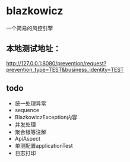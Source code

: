 # blazkowicz

一个简易的风控引擎

## 本地测试地址：

http://127.0.0.1:8080/prevention/request?prevention_type=TEST&business_identity=TEST

## todo

* 统一处理异常
* sequence
* BlazkowiczException内容
* 并发处理
* 聚合根等注解
* ApiAspect
* 单测配置applicationTest
* 日志打印